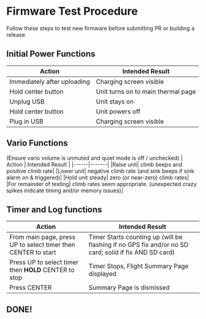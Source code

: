 # Firmware Test Procedure
Follow these steps to test new firmware before submitting PR or building a release

## Initial Power Functions

| Action | Intended Result |
|------|-------|
|Immediately after uploading| Charging screen visible |
|Hold center button|Unit turns on to main thermal page|
|Unplug USB| Unit stays on|
|Hold center button|Unit powers off|
|Plug in USB|Charging screen visible|

## Vario Functions
(Ensure vario volume is unmuted and quiet mode is off / unchecked)
| Action | Intended Result |
|------|-------|
|Raise unit| climb beeps and positive climb rate|
|Lower unit| negative climb rate (and sink beeps if sink alarm on & triggered)|
|Hold unit steady| zero (or near-zero) climb rates|
|For remainder of testing| climb rates seem appropriate. (unexpected crazy spikes indicate timing and/or memory issues)|

## Timer and Log functions
| Action | Intended Result |
|------|-------|
|From main page, press UP to select timer then CENTER to start|Timer Starts counting up (will be flashing if no GPS fix and/or no SD card; solid if fix AND SD card)|
|Press UP to select timer then **HOLD** CENTER to stop|Timer Stops, Flight Summary Page displayed|
|Press CENTER|Summary Page is dismissed|

## DONE!